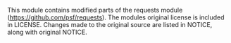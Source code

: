This module contains modified parts of the requests module (https://github.com/psf/requests).
The modules original license is included in LICENSE.
Changes made to the original source are listed in NOTICE, along with original NOTICE.